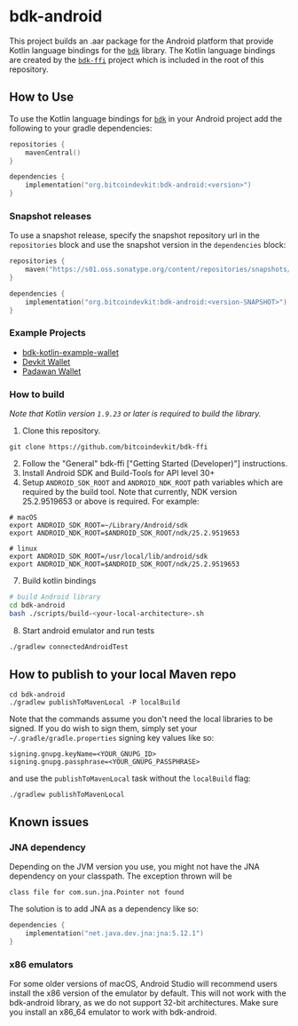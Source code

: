 # bdk-android
This project builds an .aar package for the Android platform that provide Kotlin language bindings for the [`bdk`] library. The Kotlin language bindings are created by the [`bdk-ffi`] project which is included in the root of this repository.

## How to Use
To use the Kotlin language bindings for [`bdk`] in your Android project add the following to your gradle dependencies:
```kotlin
repositories {
    mavenCentral()
}

dependencies { 
    implementation("org.bitcoindevkit:bdk-android:<version>")
}
```

### Snapshot releases
To use a snapshot release, specify the snapshot repository url in the `repositories` block and use the snapshot version in the `dependencies` block:
```kotlin
repositories {
    maven("https://s01.oss.sonatype.org/content/repositories/snapshots/")
}

dependencies { 
    implementation("org.bitcoindevkit:bdk-android:<version-SNAPSHOT>")
}
```

### Example Projects
* [bdk-kotlin-example-wallet](https://github.com/bitcoindevkit/bdk-kotlin-example-wallet)
* [Devkit Wallet](https://github.com/thunderbiscuit/devkit-wallet)
* [Padawan Wallet](https://github.com/thunderbiscuit/padawan-wallet)

### How to build
_Note that Kotlin version `1.9.23` or later is required to build the library._

1. Clone this repository.
```shell
git clone https://github.com/bitcoindevkit/bdk-ffi
```
2. Follow the "General" bdk-ffi ["Getting Started (Developer)"] instructions. 
3. Install Android SDK and Build-Tools for API level 30+
4. Setup `ANDROID_SDK_ROOT` and `ANDROID_NDK_ROOT` path variables which are required by the build tool. Note that currently, NDK version 25.2.9519653 or above is required. For example:
```shell
# macOS
export ANDROID_SDK_ROOT=~/Library/Android/sdk
export ANDROID_NDK_ROOT=$ANDROID_SDK_ROOT/ndk/25.2.9519653

# linux
export ANDROID_SDK_ROOT=/usr/local/lib/android/sdk
export ANDROID_NDK_ROOT=$ANDROID_SDK_ROOT/ndk/25.2.9519653
```

7. Build kotlin bindings
```sh
# build Android library
cd bdk-android
bash ./scripts/build-<your-local-architecture>.sh
```

8. Start android emulator and run tests
```sh
./gradlew connectedAndroidTest
```

## How to publish to your local Maven repo
```shell
cd bdk-android
./gradlew publishToMavenLocal -P localBuild
```

Note that the commands assume you don't need the local libraries to be signed. If you do wish to sign them, simply set your `~/.gradle/gradle.properties` signing key values like so:
```properties
signing.gnupg.keyName=<YOUR_GNUPG_ID>
signing.gnupg.passphrase=<YOUR_GNUPG_PASSPHRASE>
```

and use the `publishToMavenLocal` task without the `localBuild` flag:
```shell
./gradlew publishToMavenLocal
```

## Known issues
### JNA dependency
Depending on the JVM version you use, you might not have the JNA dependency on your classpath. The exception thrown will be
```shell
class file for com.sun.jna.Pointer not found
```
The solution is to add JNA as a dependency like so:
```kotlin
dependencies {
    implementation("net.java.dev.jna:jna:5.12.1")
}
```

### x86 emulators
For some older versions of macOS, Android Studio will recommend users install the x86 version of the emulator by default. This will not work with the bdk-android library, as we do not support 32-bit architectures. Make sure you install an x86_64 emulator to work with bdk-android.

[`bdk`]: https://github.com/bitcoindevkit/bdk
[`bdk-ffi`]: https://github.com/bitcoindevkit/bdk-ffi
